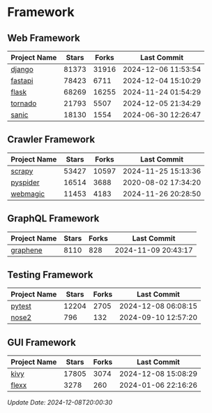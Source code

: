 # Framework

## Web Framework
| Project Name | Stars | Forks | Last Commit |
| ------------ | ----- | ----- | ----------- |
| [django](https://github.com/django/django) | 81373 | 31916 | 2024-12-06 11:53:54 |
| [fastapi](https://github.com/fastapi/fastapi) | 78423 | 6711 | 2024-12-04 15:10:29 |
| [flask](https://github.com/pallets/flask) | 68269 | 16255 | 2024-11-24 01:54:29 |
| [tornado](https://github.com/tornadoweb/tornado) | 21793 | 5507 | 2024-12-05 21:34:29 |
| [sanic](https://github.com/sanic-org/sanic) | 18130 | 1554 | 2024-06-30 12:26:47 |

## Crawler Framework
| Project Name | Stars | Forks | Last Commit |
| ------------ | ----- | ----- | ----------- |
| [scrapy](https://github.com/scrapy/scrapy) | 53427 | 10597 | 2024-11-25 15:13:36 |
| [pyspider](https://github.com/binux/pyspider) | 16514 | 3688 | 2020-08-02 17:34:20 |
| [webmagic](https://github.com/code4craft/webmagic) | 11453 | 4183 | 2024-11-26 20:28:50 |

## GraphQL Framework
| Project Name | Stars | Forks | Last Commit |
| ------------ | ----- | ----- | ----------- |
| [graphene](https://github.com/graphql-python/graphene) | 8110 | 828 | 2024-11-09 20:43:17 |

## Testing Framework
| Project Name | Stars | Forks | Last Commit |
| ------------ | ----- | ----- | ----------- |
| [pytest](https://github.com/pytest-dev/pytest) | 12204 | 2705 | 2024-12-08 06:08:15 |
| [nose2](https://github.com/nose-devs/nose2) | 796 | 132 | 2024-09-10 12:57:20 |

## GUI Framework
| Project Name | Stars | Forks | Last Commit |
| ------------ | ----- | ----- | ----------- |
| [kivy](https://github.com/kivy/kivy) | 17805 | 3074 | 2024-12-08 15:08:29 |
| [flexx](https://github.com/flexxui/flexx) | 3278 | 260 | 2024-01-06 22:16:26 |

*Update Date: 2024-12-08T20:00:30*